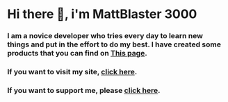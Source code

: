 # Hi there 👋, i'm MattBlaster 3000
### I am a novice developer who tries every day to learn new things and put in the effort to do my best. I have created some products that you can find on [This page](https://mtteo08cassetta.editorx.io/mattblaster/blank).
### If you want to visit my site, [click here](https://mtteo08cassetta.editorx.io/mattblaster).
### If you want to support me, please [click here](https://www.paypal.com/donate?hosted_button_id=GXXVADG4BEKWW).

